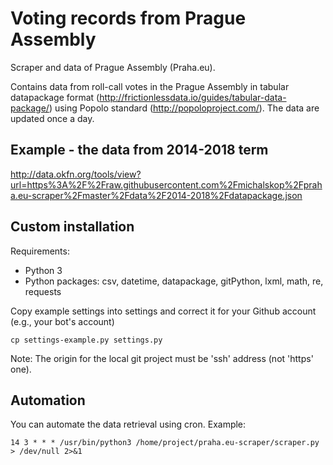 # Voting records from Prague Assembly

Scraper and data of Prague Assembly (Praha.eu).

Contains data from roll-call votes in the Prague Assembly in tabular datapackage format (http://frictionlessdata.io/guides/tabular-data-package/) using Popolo standard (http://popoloproject.com/). The data are updated once a day.

## Example - the data from 2014-2018 term
http://data.okfn.org/tools/view?url=https%3A%2F%2Fraw.githubusercontent.com%2Fmichalskop%2Fpraha.eu-scraper%2Fmaster%2Fdata%2F2014-2018%2Fdatapackage.json

## Custom installation
Requirements:
- Python 3
- Python packages: csv, datetime, datapackage, gitPython, lxml, math, re, requests

Copy example settings into settings and correct it for your Github account (e.g., your bot's account)

    cp settings-example.py settings.py

Note: The origin for the local git project must be 'ssh' address (not 'https' one).

## Automation
You can automate the data retrieval using cron. Example:

    14 3 * * * /usr/bin/python3 /home/project/praha.eu-scraper/scraper.py > /dev/null 2>&1
